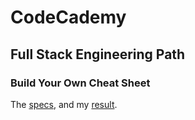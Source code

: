 # CodeCademy
## Full Stack Engineering Path
### Build Your Own Cheat Sheet

The [specs](specs.png), and my [result](https://stefankarlsson1230.github.io/CodeCademy-Full-Stack-Engineering-Build-Your-Own-Cheat-Sheet/).